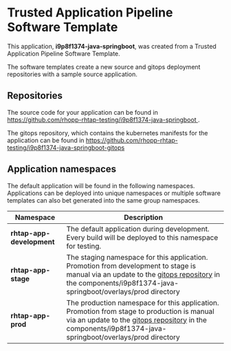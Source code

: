 # Trusted Application Pipeline Software Template

This application, **i9p8f1374-java-springboot**, was created from a Trusted Application Pipeline Software Template.

The software templates create a new source and gitops deployment repositories with a sample source application. 

## Repositories

The source code for your application can be found in [https://github.com/rhopp-rhtap-testing/i9p8f1374-java-springboot ](https://github.com/rhopp-rhtap-testing/i9p8f1374-java-springboot ).
 
The gitops repository, which contains the kubernetes manifests for the application can be found in 
[https://github.com/rhopp-rhtap-testing/i9p8f1374-java-springboot-gitops ](https://github.com/rhopp-rhtap-testing/i9p8f1374-java-springboot-gitops ) 

## Application namespaces 

The default application will be found in the following namespaces. Applications can be deployed into unique namespaces or multiple software templates can also bet generated into the same group namespaces.  

|  Namespace   |  Description   |  
| -------- | -------- |   
| **rhtap-app-development** | The default application during development. Every build will be deployed to this namespace for testing. | 
| **rhtap-app-stage** | The staging namespace for this application. Promotion from development to stage is manual via an update to the [gitops repository](https://github.com/rhopp-rhtap-testing/i9p8f1374-java-springboot-gitops ) in the components/i9p8f1374-java-springboot/overlays/prod directory |  
| **rhtap-app-prod** | The production namespace for this application. Promotion from stage to production is manual via an update to the [gitops repository](https://github.com/rhopp-rhtap-testing/i9p8f1374-java-springboot-gitops ) in the components/i9p8f1374-java-springboot/overlays/prod directory | 